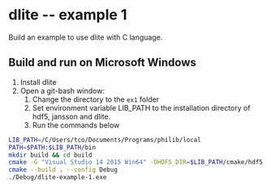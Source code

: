 dlite -- example 1
=============================================================

Build an example to use dlite with C language.

## Build and run on Microsoft Windows

1. Install dlite
2. Open a git-bash window:
	1. Change the directory to the `ex1` folder
	2. Set environment variable LIB_PATH to the installation directory of hdf5, jansson and dlite.
	3. Run the commands below

```sh
LIB_PATH=/C/Users/tco/Documents/Programs/philib/local
PATH=$PATH:$LIB_PATH/bin
mkdir build && cd build
cmake -G "Visual Studio 14 2015 Win64" -DHDF5_DIR=$LIB_PATH/cmake/hdf5 -DJANSSON_ROOT=$LIB_PATH -DDLITE_ROOT=$LIB_PATH ..
cmake --build . --config Debug
./Debug/dlite-example-1.exe
```
